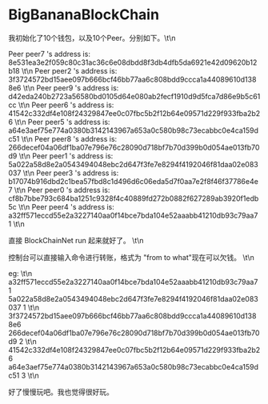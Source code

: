 # BigBananaBlockChain

我初始化了10个钱包，以及10个Peer。分别如下。\t\n

Peer peer7 's address is: 8e531ea3e2f059c80c31ac36c6e08dbdd8f3db4dfb5da6921e42d09620b12b18 \t\n
Peer peer2 's address is: 3f3724572bd15aee097b666bcf46bb77aa6c808bdd9ccca1a44089610d1388e6 \t\n
Peer peer9 's address is: d42eda240b2723a56580bd0105d64e080ab2fecf1910d9d5fca7d86e9b5c61cc \t\n
Peer peer6 's address is: 41542c332df4e108f24329847ee0c07fbc5b2f12b64e09571d229f933fba2b26 \t\n
Peer peer5 's address is: a64e3aef75e774a0380b3142143967a653a0c580b98c73ecabbc0e4ca159dc51 \t\n 
Peer peer8 's address is: 266decef04a06df1ba07e796e76c28090d718bf7b70d399b0d054ae013fb70d9 \t\n
Peer peer1 's address is: 5a022a58d8e2a0543494048ebc2d647f3fe7e8294f4192046f81daa02e083037 \t\n
Peer peer3 's address is: b17074b916dbd2c1bea57fbd8c1d496d6c06eda5d7f0aa7e2f8f46f37786e4e7 \t\n
Peer peer0 's address is: cf8b7bbe793c684ba1251c9328f4c40889fd272b0882f627289ab3920f1edb5c \t\n
Peer peer4 's address is: a32ff571eccd55e2a3227140aa0f14bce7bda104e52aaabb41210db93c79aa71 \t\n

直接 BlockChainNet run 起来就好了。 \t\n

控制台可以直接输入命令进行转账，格式为 "from to what"现在可以欠钱。 \t\n

eg:  \t\n
a32ff571eccd55e2a3227140aa0f14bce7bda104e52aaabb41210db93c79aa71 5a022a58d8e2a0543494048ebc2d647f3fe7e8294f4192046f81daa02e083037 1  \t\n
3f3724572bd15aee097b666bcf46bb77aa6c808bdd9ccca1a44089610d1388e6 266decef04a06df1ba07e796e76c28090d718bf7b70d399b0d054ae013fb70d9 2  \t\n
41542c332df4e108f24329847ee0c07fbc5b2f12b64e09571d229f933fba2b26 a64e3aef75e774a0380b3142143967a653a0c580b98c73ecabbc0e4ca159dc51 3  \t\n


好了慢慢玩吧。我也觉得很好玩。
